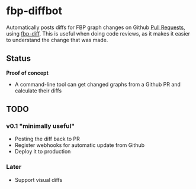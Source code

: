 # fbp-diffbot

Automatically posts diffs for FBP graph changes on Github [Pull Requests](https://help.github.com/articles/using-pull-requests/),
using [fbp-diff](https://github.com/flowbased/fbp-diff).
This is useful when doing code reviews, as it makes it easier to understand the change that was made.

## Status

**Proof of concept**

* A command-line tool can get changed graphs from a Github PR and calculate their diffs

## TODO

### v0.1 "minimally useful"

* Posting the diff back to PR
* Register webhooks for automatic update from Github
* Deploy it to production

### Later

* Support visual diffs
